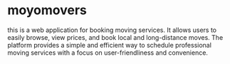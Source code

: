 # moyomovers
this is a web application for booking moving services. It allows users to easily browse, view prices, and book local and long-distance moves. The platform provides a simple and efficient way to schedule professional moving services with a focus on user-friendliness and convenience.
